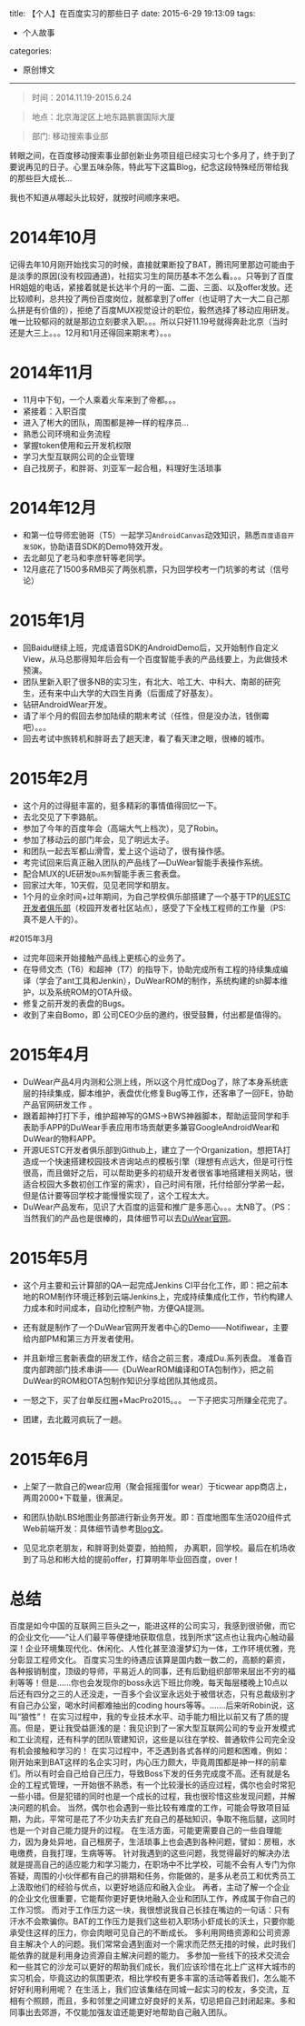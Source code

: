 title: 【个人】在百度实习的那些日子
date: 2015-6-29 19:13:09
tags:

 - 个人故事

categories:

 - 原创博文

---

>时间：2014.11.19-2015.6.24

>地点：北京海淀区上地东路鹏寰国际大厦

>部门: 移动搜索事业部





转眼之间，在百度移动搜索事业部创新业务项目组已经实习七个多月了，终于到了要说再见的日子。心里五味杂陈，特此写下这篇Blog，纪念这段特殊经历带给我的那些巨大成长...

<!--more-->

我也不知道从哪起头比较好，就按时间顺序来吧。
# 2014年10月 


记得去年10月刚开始找实习的时候，直接就果断投了BAT，腾讯阿里那边可能由于是淡季的原因(没有校园通道)，社招实习生的简历基本不怎么看。。。只等到了百度HR姐姐的电话，紧接着就是长达半个月的一面、二面、三面、以及offer发放。还比较顺利，总共投了两份百度岗位，就都拿到了offer（也证明了大一大二自己那么拼是有价值的），拒绝了百度MUX视觉设计的职位，毅然选择了移动应用研发。唯一比较郁闷的就是那边立刻要求入职。。。所以只好11.19号就得奔赴北京（当时还是大三上。。。12月和1月还得回来期末考）。。。

# 2014年11月 
 - 11月中下旬，一个人乘着火车来到了帝都。。。
 - 紧接着：入职百度
 - 进入了彬大的团队，周围都是神一样的程序员...
 - 熟悉公司环境和业务流程
 - 掌握token使用和云开发机权限
 - 学习大型互联网公司的企业管理
 - 自己找房子，和胖哥、刘亚军一起合租，料理好生活琐事
 

# 2014年12月 
- 和第一位导师宏驰哥（T5）一起学习`AndroidCanvas`动效知识，熟悉`百度语音开发SDK`，协助语音SDK的Demo特效开发。
-  去北邮见了老马和李彦轩等老同学。
-  12月底花了1500多RMB买了两张机票，只为回学校考一门坑爹的考试（信号论）

# 2015年1月
- 回Baidu继续上班，完成语音SDK的AndroidDemo后，又开始制作自定义View，从马总那得知年后会有一个百度智能手表的产品线要上，为此做技术预演。
- 团队里新入职了很多NB的实习生，有北大、哈工大、中科大、南邮的研究生，还有来中山大学的大四生肖勇（后面成了好基友）。
- 钻研AndroidWear开发。
-  请了半个月的假回去参加陆续的期末考试（任性，但是没办法，钱倒霉吧）。。。
-  回去考试中旅转机和胖哥去了趟天津，看了看天津之眼，很棒的城市。

# 2015年2月
- 这个月的过得挺丰富的，挺多精彩的事情值得回忆一下。
- 去北交见了下李路航。
- 参加了今年的百度年会（高端大气上档次），见了Robin。
- 参加了移动云的部门年会，见了明远太子。
- 和团队一起去军都山滑雪，爱上这个运动了，很有操作感。
- 考完试回来后真正融入团队的产品线了—DuWear智能手表操作系统。
- 配合MUX的UE研发`Du系列`智能手表三套表盘。
- 回家过大年，10天假，见见老同学和朋友。
- 1个月的业余时间+过年期间，为自己学校俱乐部搭建了一个基于TP的[UESTC开发者俱乐部](www.developerclub.cn)（校园开发者社区站点），感受了下全栈工程师的工作量（PS: 真不是人干的）。


#2015年3月
-  过完年回来开始接触产品线上更核心的业务了。
-  在导师文杰（T6）和超神（T7）的指导下，协助完成所有工程的持续集成编译（学会了ant工具和Jenkin），DuWearROM的制作，系统构建的sh脚本维护，以及系统ROM的OTA升级。
-  修复之前开发的表盘的Bugs。
-  收到了来自Bomo，即  公司CEO少岳的邀约，很受鼓舞，付出都是值得的。


# 2015年4月
 - DuWear产品4月内测和公测上线，所以这个月忙成Dog了，除了本身系统底层的持续集成，脚本维护，表盘优化修复Bug等工作，还客串了一回FE，协助产品官网研发工作 。
 - 跟着超神打打下手，维护超神写的GMS->BWS神器脚本，帮助运营同学和手表助手APP的DuWear手表应用市场贡献更多兼容GoogleAndroidWear和DuWear的物料APP。
 - 开源UESTC开发者俱乐部到Github上，建立了一个Organization，想把TA打造成一个快速搭建校园技术咨询站点的模板引擎（理想有点远大，但是可行性很高，而且做好之后，可以帮助更多的初级开发者很省事地搭建相关网站，很适合校园大多数初创工作室的需求），自己时间有限，托付给部分学弟一起，但是估计要等回学校才能慢慢实现了，这个工程太大。
 - DuWear产品发布，见识了大百度的运营和推广是多恶心。。。太NB了。（PS：当然我们的产品也是很棒的，具体细节可以去[DuWear官网](http://www.duwear.baidu.com)。
 
#  2015年5月

 - 这个月主要和云计算部的QA一起完成Jenkins CI平台化工作，即：把之前本地的ROM制作环境迁移到云端Jenkins上，完成持续集成化工作，节约构建人力成本和时间成本，自动化控制产物，方便QA提测。

 - 还有就是制作了一个DuWear官网开发者中心的Demo——Notifiwear，主要给内部PM和第三方开发者使用。

 - 并且新增三套新表盘的研发工作，结合之前三套，凑成Du.系列表盘。
准备百度内部跨部门技术串讲——《DuWearROM编译和OTA包制作》，把之前DuWear的ROM和OTA包制作知识分享给团队其他成员。

 -  一怒之下，买了台单反红圈+MacPro2015。。。 一下子把实习所赚全花完了。
 - 团建，去北戴河疯玩了一趟。


#  2015年6月
 - 上架了一款自己的wear应用（聚会摇摇蛋for wear）于ticwear app商店上，两周2000+下载量，很满足。
 
 - 和团队协助LBS地图业务部进行新业务开发。即：百度地图车生活020组件式Web前端开发：具体细节请参考[Blog文](http://daijiale.github.io/2015/06/10/%E5%9F%BA%E4%BA%8E%E7%99%BE%E5%BA%A6ODP%E7%9A%84%E5%89%8D%E7%AB%AF%E5%BC%80%E5%8F%91/)。


-  见见北京老朋友，和胖哥到处耍耍，拍拍照， 办离职，回学校。最后在机场收到了马总和彬大给的提前offer，打算明年毕业回百度，over！


# 总结
   百度是如今中国的互联网三巨头之一，能进这样的公司实习，我感到很骄傲，而它的企业文化——“让人们最平等便捷地获取信息，找到所求”这点也让我内心触动最深！企业环境集现代化、休闲化、人性化甚至浪漫梦幻为一体，工作环境优雅，充分彰显工程师文化。
    百度实习生的待遇应该算是国内数一数二的，高额的薪资，各种报销制度，顶级的导师，平易近人的同事，还有后勤组织部带来层出不穷的福利等等！但是......你也会发现你的boss永远下班比你晚，每天每层楼晚上10点以后还有四分之三的人还没走，一百多个会议室永远处于被借状态，只有总裁级别才有自己办公室，喝水时间都难抽出的coding hours等等。.......后来听Robin说，这叫“狼性”！
   在实习过程中，我的专业技术水平、动手能力相比以前又有了质的提高。但是，更让我受益匪浅的是：我见识到了一家大型互联网公司的专业开发模式和工业流程，还有科学的团队管建知识，这些是以往在学校、普通软件公司完全没有机会接触和学习的！
   在实习过程中，不乏遇到各式各样的问题和困难，例如：刚开始来到BAT这样的名企实习时，内心压力颇大，毕竟周围都是神一样的前辈们。所以有时会自己给自己压力，导致Boss下发的任务完成度不高。还有就是名企的工程式管理，一开始很不熟悉，有一个比较漫长的适应过程，偶尔也会时常犯一些小错。但是犯错的同时也是一个成长的过程，我也很珍惜这些发现问题，并解决问题的机会。
   当然，偶尔也会遇到一些比较有难度的工作，可能会导致项目延期，为此，平常可是花了不少功夫去扩充自己的基础知识，争取不拖后腿，这同时也是一个对自己能力提升的过程。
   在生活方面，可能更需要自己的一些自理能力，因为身处异地，自己租房子，生活琐事上也会遇到各种问题，譬如：房租，水电缴费，自我打理，生病等等。   针对我遇到的这些问题，我觉得最好的解决办法就是提高自己的适应能力和学习能力，在职场中不比学校，可能不会有人专门为你答疑，周围的小伙伴都有自己的排期和任务，你能做的，是多从老员工和优秀员工上汲取他们的经验与优点，以更好地适应和融入企业。   再者，主动了解一个企业的企业文化很重要，它能帮你更好更快地融入企业和团队工作，养成属于你自己的工作习惯。
   而对于工作压力这一块，我很想说我自己长挂在嘴边的一句话：只有汗水不会欺骗你。BAT的工作压力是我们这些初入职场小虾成长的沃土，只要你能承受住这样的压力，你会肉眼可见自己的不断成长。
   多利用网络资源和公司资源自主解决个人的问题。我们常常会遇到面对一个需求而茫然无措的时候，此时我们能依靠的就是利用身边资源自主解决问题的能力。
   多参加一些线下的技术交流会和一些其它的沙龙可以更好的帮助我们成长，我们应该珍惜在北上广这样大城市的实习机会，毕竟这边的氛围更浓，相比学校有更多丰富的活动等着我们，怎么能不好好利用利用呢？
   在生活上，我们应该集结在同城一起实习的校友，多交流，互相有个照顾，而且，多和邻里之间建立好良好的关系，切忌把自己封闭起来。多和同事出去郊游，不仅能加强友谊还能更好地帮助自己融入团队。







